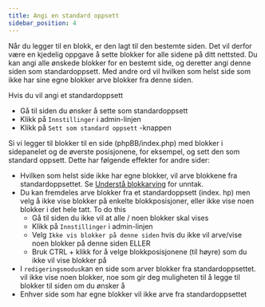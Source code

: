 ```yaml
---
title: Angi en standard oppsett
sidebar_position: 4
---
```


Når du legger til en blokk, er den lagt til den bestemte siden. Det vil derfor være en kjedelig oppgave å sette blokker for alle sidene på ditt nettsted. Du kan angi alle ønskede blokker for en bestemt side, og deretter angi denne siden som standardoppsett. Med andre ord vil hvilken som helst side som ikke har sine egne blokker arve blokker fra denne siden.

Hvis du vil angi et standardoppsett
* Gå til siden du ønsker å sette som standardoppsett
* Klikk på `Innstillinger` i admin-linjen
* Klikk på `Sett som standard oppsett` -knappen

Si vi legger til blokker til en side (phpBB/index.php) med blokker i sidepanelet og de øverste posisjonene, for eksempel, og sett den som standard oppsett. Dette har følgende effekter for andre sider:
* Hvilken som helst side ikke har egne blokker, vil arve blokkene fra standardoppsettet. Se [Understå blokkarving](/docs/user/site/block-inheritance) for unntak.
* Du kan fremdeles arve blokker fra et standardoppsett (index. hp) men velg å ikke vise blokker på enkelte blokkposisjoner, eller ikke vise noen blokker i det hele tatt. To do this
    * Gå til siden du ikke vil at alle / noen blokker skal vises
    * Klikk på `Innstillinger` i admin-linjen
    * Velg `Ikke vis blokker på denne siden` hvis du ikke vil arve/vise noen blokker på denne siden ELLER
    * Bruk CTRL + klikk for å velge blokkposisjonene (til høyre) som du ikke vil vise blokker på
* I `redigeringsmodus`kan en side som arver blokker fra standardoppsettet. vil ikke vise noen blokker, noe som gir deg muligheten til å legge til blokker til siden om du ønsker å
* Enhver side som har egne blokker vil ikke arve fra standardoppsettet
